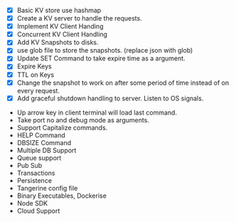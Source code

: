 - [X] Basic KV store use hashmap 
- [X] Create a KV server to handle the requests.
- [X] Implement KV Client Handing
- [X] Concurrent KV Client Handling
- [X] Add KV Snapshots to disks.
- [X] use glob file to store the snapshots.   (replace json with glob)
- [X] Update SET Command to take expire time as a argument.
- [X] Expire Keys
- [X] TTL on Keys
- [X] Change the snapshot to work on after some period of time instead of on every request.
- [X] Add graceful shutdown handling to server. Listen to OS signals.
- Up arrow key in client terminal will load last command.
- Take port no and debug mode as arguments.
- Support Capitalize commands.
- HELP Command
- DBSIZE Command
- Multiple DB Support
- Queue support
- Pub Sub
- Transactions
- Persistence
- Tangerine config file
- Binary Executables, Dockerise 
- Node SDK
- Cloud Support